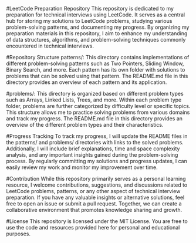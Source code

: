 #LeetCode Preparation Repository
This repository is dedicated to my preparation for technical interviews using LeetCode. It serves as a central hub for storing my solutions to LeetCode problems, studying various problem-solving patterns, and documenting my progress. By organizing my preparation materials in this repository, I aim to enhance my understanding of data structures, algorithms, and problem-solving techniques commonly encountered in technical interviews.

#Repository Structure
patterns/: This directory contains implementations of different problem-solving patterns such as Two Pointers, Sliding Window, Binary Search, and more. Each pattern has its own folder with solutions to problems that can be solved using that pattern. The README.md file in this directory provides an overview of each pattern and its application.

#problems/: This directory is organized based on different problem types such as Arrays, Linked Lists, Trees, and more. Within each problem type folder, problems are further categorized by difficulty level or specific topics. This structure allows me to practice solving problems from various domains and track my progress. The README.md file in this directory provides an overview of the different problem types and their characteristics.

#Progress Tracking
To track my progress, I will update the README files in the patterns/ and problems/ directories with links to the solved problems. Additionally, I will include brief explanations, time and space complexity analysis, and any important insights gained during the problem-solving process. By regularly committing my solutions and progress updates, I can easily review my work and monitor my improvement over time.

#Contribution
While this repository primarily serves as a personal learning resource, I welcome contributions, suggestions, and discussions related to LeetCode problems, patterns, or any other aspect of technical interview preparation. If you have any valuable insights or alternative solutions, feel free to open an issue or submit a pull request. Together, we can create a collaborative environment that promotes knowledge sharing and growth.

#License
This repository is licensed under the MIT License. You are free to use the code and resources provided here for personal and educational purposes.
